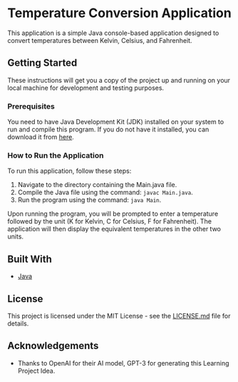 # Temperature Conversion Application

This application is a simple Java console-based application designed to convert temperatures between Kelvin, Celsius, and Fahrenheit.

## Getting Started

These instructions will get you a copy of the project up and running on your local machine for development and testing purposes.

### Prerequisites

You need to have Java Development Kit (JDK) installed on your system to run and compile this program. If you do not have it installed, you can download it from [here](https://www.oracle.com/java/technologies/javase-jdk11-downloads.html).

### How to Run the Application

To run this application, follow these steps:

1. Navigate to the directory containing the Main.java file.
2. Compile the Java file using the command: 
   `javac Main.java`.
3. Run the program using the command: 
   `java Main`.

Upon running the program, you will be prompted to enter a temperature followed by the unit (K for Kelvin, C for Celsius, F for Fahrenheit). The application will then display the equivalent temperatures in the other two units.

## Built With

* [Java](https://www.oracle.com/java/)

## License

This project is licensed under the MIT License - see the [LICENSE.md](LICENSE.md) file for details.

## Acknowledgements

* Thanks to OpenAI for their AI model, GPT-3 for generating this Learning Project Idea.
